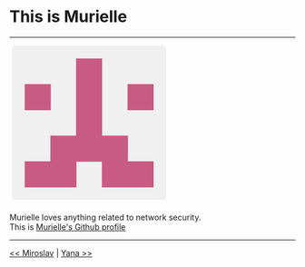# This is Murielle
 ---

![Murielle](2020-05-17-20-42-42.png)  

Murielle loves anything related to network security.  
This is [Murielle's Github profile](https://github.com/murvanessa)  

---
[<< Miroslav](./miroslav.md) | [Yana >>](./yana.md)

